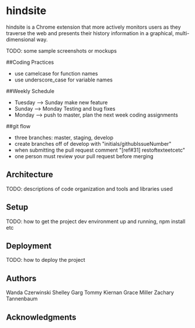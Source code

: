 # hindsite
hindsite is a Chrome extension that more actively monitors users as they traverse the web and presents their history information in a graphical, multi-dimensional way. 

TODO: some sample screenshots or mockups

##Coding Practices
* use camelcase for function names
* use underscore_case for variable names

##Weekly Schedule
* Tuesday --> Sunday make new feature
* Sunday --> Monday Testing and bug fixes
* Monday --> push to master, plan the next week coding assignments

##git flow
* three branches: master, staging, develop
* create branches off of develop with "initials/githubIssueNumber"
* when submitting the pull request comment "[ref#31] restoftexteetcetc"
* one person must review your pull request before merging

## Architecture

TODO:  descriptions of code organization and tools and libraries used

## Setup

TODO: how to get the project dev environment up and running, npm install etc

## Deployment

TODO: how to deploy the project

## Authors
Wanda Czerwinski
Shelley Garg
Tommy Kiernan
Grace Miller
Zachary Tannenbaum

## Acknowledgments
